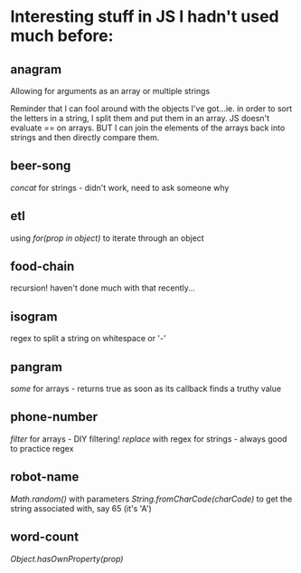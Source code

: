 # Interesting stuff in JS I hadn't used much before:

## anagram
Allowing for arguments as an array or multiple strings

Reminder that I can fool around with the objects I've got...ie. in order to sort the letters in a string, I split them and put them in an array. JS doesn't evaluate == on arrays. BUT I can join the elements of the arrays back into strings and then directly compare them. 

## beer-song
*concat* for strings - didn't work, need to ask someone why

## etl
using *for(prop in object)* to iterate through an object

## food-chain
recursion! haven't done much with that recently...

## isogram
regex to split a string on whitespace or '-'

## pangram 
*some* for arrays - returns true as soon as its callback finds a truthy value

## phone-number
*filter* for arrays - DIY filtering!
*replace* with regex for strings - always good to practice regex

## robot-name
*Math.random()* with parameters
*String.fromCharCode(charCode)* to get the string associated with, say 65 (it's 'A')

## word-count 
*Object.hasOwnProperty(prop)*
